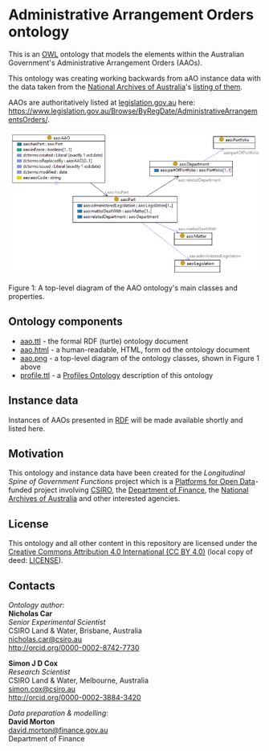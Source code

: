 # Administrative Arrangement Orders ontology

This is an [OWL](https://www.w3.org/OWL/) ontology that models the elements within the Australian Government's 
Administrative Arrangement Orders (AAOs). 

This ontology was creating working backwards from aAO instance data with the data taken from the 
[National Archives of Australia](http://www.naa.gov.au)'s 
[listing of them](http://www.naa.gov.au/information-management/information-governance/aao/index.aspx).

AAOs are authoritatively listed at [legislation.gov.au](https://www.legislation.gov.au) here: 
<https://www.legislation.gov.au/Browse/ByRegDate/AdministrativeArrangementsOrders/>.

![](aao.png)

Figure 1: A top-level diagram of the AAO ontology's main classes and properties.

## Ontology components
* [aao.ttl](aao.ttl) - the formal RDF (turtle) ontology document
* [aao.html](aao.html) - a human-readable, HTML, form od the ontology document
* [aao.png](aao.png) - a top-level diagram of the ontology classes, shown in Figure 1 above
* [profile.ttl](profile.ttl) - a [Profiles Ontology](https://www.w3.org/TR/prof/) description of this ontology

## Instance data
Instances of AAOs presented in [RDF](https://www.w3.org/2001/sw/wiki/RDF) will be made available shortly and listed here.

## Motivation
This ontology and instance data have been created for the *Longitudinal Spine of Government Functions* project which is 
a [Platforms for Open Data](https://pmc.gov.au/public-data/open-data/platforms-open-data)-funded project involving 
[CSIRO](https://www.csiro.au/), the [Department of Finance](https://www.finance.gov.au/), the [National Archives of 
Australia](http://naa.gov.au/) and other interested agencies.

## License
This ontology and all other content in this repository are licensed under the 
[Creative Commons Attribution 4.0 International (CC BY 4.0)](https://creativecommons.org/licenses/by/4.0/) 
(local copy of deed: [LICENSE](LICENSE)).

## Contacts
*Ontology author*:  
**Nicholas Car**  
*Senior Experimental Scientist*  
CSIRO Land & Water, Brisbane, Australia    
<nicholas.car@csiro.au>  
<http://orcid.org/0000-0002-8742-7730>  

**Simon J D Cox**  
*Research Scientist*  
CSIRO Land & Water, Melbourne, Australia    
<simon.cox@csiro.au>  
<http://orcid.org/0000-0002-3884-3420>  

*Data preparation & modelling*:  
**David Morton**  
<david.morton@finance.gov.au>  
Department of Finance   
